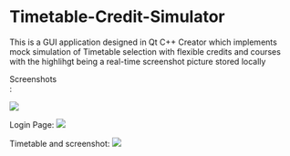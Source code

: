 # Timetable-Credit-Simulator
This is a GUI application designed in Qt C++ Creator which implements mock simulation of Timetable selection with flexible credits and courses with the highlihgt being a real-time screenshot picture stored locally

Screenshots<br>:

![](http://i.imgur.com/c9IYOSw.png)

Login Page:
![](http://i.imgur.com/qEFlM4G.png)

Timetable and screenshot:
![](http://i.imgur.com/lVVrNjk.png)
